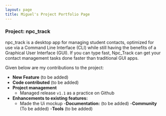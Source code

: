 ```yaml
---
layout: page
title: Miguel's Project Portfolio Page
---
```


### Project: npc_track

npc_track is a desktop app for managing student contacts, optimized for use via a Command Line Interface (CLI) while still 
having the benefits of a Graphical User Interface (GUI). If you can type fast, Npc_Track can get your contact 
management tasks done faster than traditional GUI apps.


Given below are my contributions to the project:
- **New Feature**
(to be added)
- **Code contributed**
(to be added)
- **Project management**
	- Managed release `v1.1` as a practice on Github
- **Enhancements to existing features:**
	- Made the Ui mockup
-**Documentation:**
(to be added)
-**Community**
(To be added)
-**Tools**
(to be added)